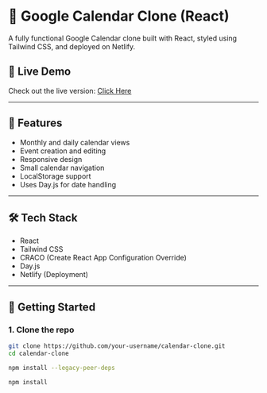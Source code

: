 # 📅 Google Calendar Clone (React)

A fully functional Google Calendar clone built with React, styled using Tailwind CSS, and deployed on Netlify.

## 🚀 Live Demo

Check out the live version: [Click Here](https://surveysparrow-project.netlify.app/)

---

## 🔧 Features

- Monthly and daily calendar views
- Event creation and editing
- Responsive design
- Small calendar navigation
- LocalStorage support
- Uses Day.js for date handling

---

## 🛠 Tech Stack

- React
- Tailwind CSS
- CRACO (Create React App Configuration Override)
- Day.js
- Netlify (Deployment)

---

## 🧩 Getting Started

### 1. Clone the repo

```bash
git clone https://github.com/your-username/calendar-clone.git
cd calendar-clone
```
```bash
npm install --legacy-peer-deps
```

```baash
npm install
```
